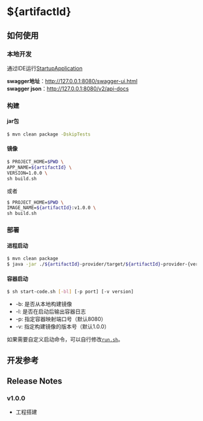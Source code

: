 # ${artifactId}

## 如何使用

### 本地开发

通过IDE运行[StartupApplication](${artifactId}-provider/src/main/java/${basePath}/StartupApplication.java)

**swagger地址**：http://127.0.0.1:8080/swagger-ui.html  
**swagger json**：http://127.0.0.1:8080/v2/api-docs

### 构建

#### jar包

```bash
$ mvn clean package -DskipTests
```

#### 镜像

```bash
$ PROJECT_HOME=$PWD \
APP_NAME=${artifactId} \
VERSION=1.0.0 \
sh build.sh
```

或者

```bash
$ PROJECT_HOME=$PWD \
IMAGE_NAME=${artifactId}:v1.0.0 \
sh build.sh
```

### 部署

#### 进程启动

```bash
$ mvn clean package
$ java -jar ./${artifactId}-provider/target/${artifactId}-provider-{version}.jar
```

#### 容器启动

```bash
$ sh start-code.sh [-bl] [-p port] [-v version]
```

- -b: 是否从本地构建镜像
- -l: 是否在启动后输出容器日志
- -p: 指定容器映射端口号（默认8080）
- -v: 指定构建镜像的版本号（默认1.0.0）

如果需要自定义启动命令，可以自行修改[`run.sh`](./run.sh)。

## 开发参考

## Release Notes

### v1.0.0

- 工程搭建

